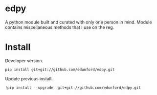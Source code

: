 # edpy

A python module built and curated with only one person in mind. Module contains  miscellaneous methods that I use on the reg.

# Install

Developer version.
```
pip install git+git://github.com/edunford/edpy.git
```

Update previous install.
```
!pip install --upgrade  git+git://github.com/edunford/edpy.git
```
